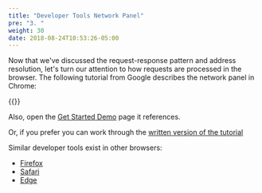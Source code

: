 ```yaml
---
title: "Developer Tools Network Panel"
pre: "3. "
weight: 30
date: 2018-08-24T10:53:26-05:00
---
```


Now that we've discussed the request-response pattern and address resolution, let's turn our attention to how requests are processed in the browser.  The following tutorial from Google describes the network panel in Chrome:

{{<youtube e1gAyQuIFQo>}}

Also, open the <a href="https://devtools.glitch.me/network/getstarted.html" target="_blank">Get Started Demo</a> page it references.

Or, if you prefer you can work through the <a href="https://developer.chrome.com/docs/devtools/network/#open" target="_blank">written version of the tutorial</a>

Similar developer tools exist in other browsers:
* [Firefox](https://firefox-source-docs.mozilla.org/devtools-user/network_monitor/)
* [Safari](https://support.apple.com/guide/safari/use-the-developer-tools-in-the-develop-menu-sfri20948/mac)
* [Edge](https://docs.microsoft.com/en-us/microsoft-edge/devtools-guide-chromium/network/)